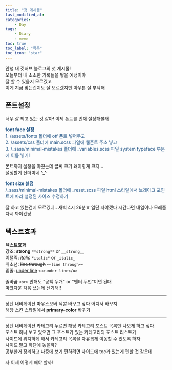 ```yaml
---
title: "첫 게시물"
last_modified_at: 
categories:
    - Day
tags:
    - Diary
    - memo
toc: true
toc_label: "목록"
toc_icon: "star"
---
```


안녕 내 깃허브 블로그의 첫 게시물!  
오늘부터 내 소소한 기록들을 쌓을 예정이야  
잘 할 수 있을지 모르겠고  
이게 지금 맞는건지도 잘 모르겠지만 아무튼 잘 부탁해  

<h2 id="font_costom">폰트설정</h2>
너무 잘 되고 있는 것 같아! 이제 폰트를 먼저 설정해볼래  
<p class="notice" style="color: #1f5284">
    <strong>font face 설정</strong><br>
    1. /assets/fonts 폴더에 otf 폰트 넣어두고<br>
    2. /assets/css 폴더에 main.scss 파일에 웹폰트 주소 넣고<br>
    3. /_sass/minimal-mistakes 폴더에 _variables.scss 파일 system typeface 부분에 이름 넣기!
</p>

폰트까지 설정을 마쳤는데 글씨 크기 왜이렇게 크지...  
설정할게 산더미네 ^_^
<p class="notice" style="color: #1f5284">
    <strong>font size 설정</strong><br>
    /_sass/minimal-mistakes 폴더에 _reset.scss 파일 html 스타일에서 브레이크 포인트에 따라 설정된 사이즈 수정하기
</p>
잘 하고 있는건지 모르겠네..  
새벽 4시 26분ㅎ 일단 자야겠다 시간나면 내일이나 모레쯤 다시 봐야겠당  

<h2 id="text_effect">텍스트효과</h2>

**텍스트효과**<br>
강조: **strong** `**strong**` or `__strong__`  
이탤릭: *italic* `*italic*` or `_italic_`  
취소선: ~~line through~~ `~~line through~~`  
밑줄: <u>under line</u> `<u>under line</u>`  
  
줄바꿈 `<br>` 안해도 "공백 두개" or "엔터 두번"이면 된대  
마크다운 처음 쓰는데 신기해!!

---

상단 내비게이션 마우스오버 색깔 바꾸고 싶다 어디서 바꾸지  
해당 스킨 스타일에서 **primary-color** 바꾸기

---

상단 내비게이션 카테고리 누르면 해당 카테고리 포스트 목록만 나오게 하고 싶다   
포스트 하나 보고 있으면 그 포스트가 있는 카테고리의 포스트 리스트가  
사이드에 위치하게 해서 카테고리 목록을 자유롭게 이동할 수 있도록 하자  
사이드 말고 하단에 놓을까?  
공부한거 정리하고 나중에 보기 편하려면 사이드에 toc가 있는게 편할 것 같은데
  
자 이제 어떻게 해야 할까!


